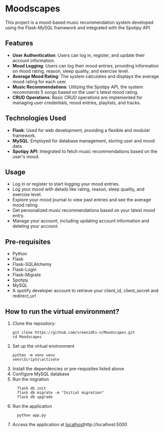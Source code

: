 # Moodscapes 
This project is a mood-based music recommendation system developed using the Flask-MySQL framework and integrated with the Spotipy API.  

## Features
- **User Authentication**: Users can log in, register, and update their account information.
- **Mood Logging**: Users can log their mood entries, providing information on mood rating, reason, sleep quality, and exercise level.
- **Average Mood Rating**: The system calculates and displays the average mood rating for each user.
- **Music Recommendations**: Utilizing the Spotipy API, the system recommends 5 songs based on the user's latest mood rating.
- **CRUD Operations**: Basic CRUD operations are implemented for managing user credentials, mood entries, playlists, and tracks.

## Technologies Used
- **Flask**: Used for web development, providing a flexible and modular framework.
- **MySQL**: Employed for database management, storing user and mood data.
- **Spotipy API**: Integrated to fetch music recommendations based on the user's mood.

## Usage
- Log in or register to start logging your mood entries.
- Log your mood with details like rating, reason, sleep quality, and exercise level.
- Explore your mood journal to view past entries and see the average mood rating.
- Get personalized music recommendations based on your latest mood entry.
- Manage your account, including updating account information and deleting your account.

## Pre-requisites
- Python
- Flask
- Flask-SQLAlchemy
- Flask-Login
- Flask-Migrate
- Spotipy
- MySQL
- A spotify developer account to retrieve your client_id, client_secret and redirect_url

## How to run the virtual environment? 
1. Clone the repository:
    ```
    git clone https://github.com/sreenidhi-n/Moodscapes.git
    cd Moodscapes
    ```
2. Set up the virtual environment
    ```
    python -m venv venv
    venv\Scripts\activate
    ```
3. Install the dependencies or pre-requisites listed above
4. Configure MySQL database
5. Run the migration
    ```
      flask db init
      flask db migrate -m "Initial migration"
      flask db upgrade
    ```
6. Run the application
    ```
      python app.py
    ```
7. Access the application at [localhost](http://localhost:5000)http://localhost:5000
